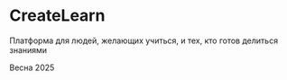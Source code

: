 # CreateLearn
Платформа для людей, желающих учиться, и тех, кто готов делиться знаниями

Весна 2025
